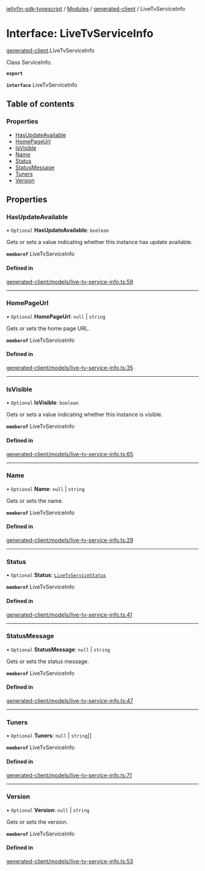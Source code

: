 [jellyfin-sdk-typescript](../README.md) / [Modules](../modules.md) / [generated-client](../modules/generated_client.md) / LiveTvServiceInfo

# Interface: LiveTvServiceInfo

[generated-client](../modules/generated_client.md).LiveTvServiceInfo

Class ServiceInfo.

**`export`**

**`interface`** LiveTvServiceInfo

## Table of contents

### Properties

- [HasUpdateAvailable](generated_client.LiveTvServiceInfo.md#hasupdateavailable)
- [HomePageUrl](generated_client.LiveTvServiceInfo.md#homepageurl)
- [IsVisible](generated_client.LiveTvServiceInfo.md#isvisible)
- [Name](generated_client.LiveTvServiceInfo.md#name)
- [Status](generated_client.LiveTvServiceInfo.md#status)
- [StatusMessage](generated_client.LiveTvServiceInfo.md#statusmessage)
- [Tuners](generated_client.LiveTvServiceInfo.md#tuners)
- [Version](generated_client.LiveTvServiceInfo.md#version)

## Properties

### HasUpdateAvailable

• `Optional` **HasUpdateAvailable**: `boolean`

Gets or sets a value indicating whether this instance has update available.

**`memberof`** LiveTvServiceInfo

#### Defined in

[generated-client/models/live-tv-service-info.ts:59](https://github.com/thornbill/jellyfin-sdk-typescript/blob/b0f5501/src/generated-client/models/live-tv-service-info.ts#L59)

___

### HomePageUrl

• `Optional` **HomePageUrl**: ``null`` \| `string`

Gets or sets the home page URL.

**`memberof`** LiveTvServiceInfo

#### Defined in

[generated-client/models/live-tv-service-info.ts:35](https://github.com/thornbill/jellyfin-sdk-typescript/blob/b0f5501/src/generated-client/models/live-tv-service-info.ts#L35)

___

### IsVisible

• `Optional` **IsVisible**: `boolean`

Gets or sets a value indicating whether this instance is visible.

**`memberof`** LiveTvServiceInfo

#### Defined in

[generated-client/models/live-tv-service-info.ts:65](https://github.com/thornbill/jellyfin-sdk-typescript/blob/b0f5501/src/generated-client/models/live-tv-service-info.ts#L65)

___

### Name

• `Optional` **Name**: ``null`` \| `string`

Gets or sets the name.

**`memberof`** LiveTvServiceInfo

#### Defined in

[generated-client/models/live-tv-service-info.ts:29](https://github.com/thornbill/jellyfin-sdk-typescript/blob/b0f5501/src/generated-client/models/live-tv-service-info.ts#L29)

___

### Status

• `Optional` **Status**: [`LiveTvServiceStatus`](../enums/generated_client.LiveTvServiceStatus.md)

**`memberof`** LiveTvServiceInfo

#### Defined in

[generated-client/models/live-tv-service-info.ts:41](https://github.com/thornbill/jellyfin-sdk-typescript/blob/b0f5501/src/generated-client/models/live-tv-service-info.ts#L41)

___

### StatusMessage

• `Optional` **StatusMessage**: ``null`` \| `string`

Gets or sets the status message.

**`memberof`** LiveTvServiceInfo

#### Defined in

[generated-client/models/live-tv-service-info.ts:47](https://github.com/thornbill/jellyfin-sdk-typescript/blob/b0f5501/src/generated-client/models/live-tv-service-info.ts#L47)

___

### Tuners

• `Optional` **Tuners**: ``null`` \| `string`[]

**`memberof`** LiveTvServiceInfo

#### Defined in

[generated-client/models/live-tv-service-info.ts:71](https://github.com/thornbill/jellyfin-sdk-typescript/blob/b0f5501/src/generated-client/models/live-tv-service-info.ts#L71)

___

### Version

• `Optional` **Version**: ``null`` \| `string`

Gets or sets the version.

**`memberof`** LiveTvServiceInfo

#### Defined in

[generated-client/models/live-tv-service-info.ts:53](https://github.com/thornbill/jellyfin-sdk-typescript/blob/b0f5501/src/generated-client/models/live-tv-service-info.ts#L53)
